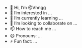 - 👋 Hi, I’m @Vhngg
- 👀 I’m interested in ...
- 🌱 I’m currently learning ...
- 💞️ I’m looking to collaborate on ...
- 📫 How to reach me ...
- 😄 Pronouns: ...
- ⚡ Fun fact: ...

<!---
Vhngg/Vhngg is a ✨ special ✨ repository because its `README.md` (this file) appears on your GitHub profile.
You can click the Preview link to take a look at your changes.
--->

